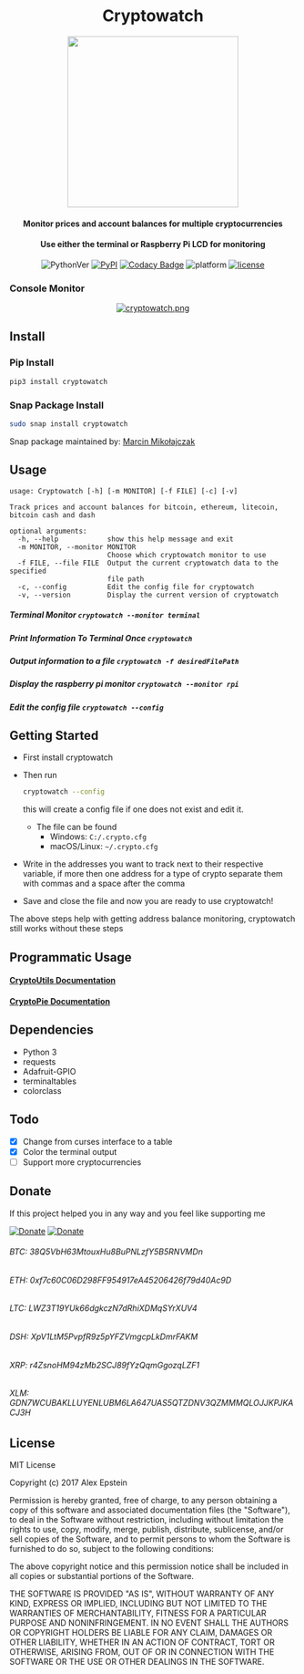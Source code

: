 <div align="center">

# Cryptowatch

<img src="https://images.duckduckgo.com/iu/?u=http%3A%2F%2Fsogilis.com%2Fwp-content%2Fuploads%2F2016%2F05%2FIllustration_Sogilis_droite_print.png&f=1" height="300px" width="300px">

#### Monitor prices and account balances for multiple cryptocurrencies
#### Use either the terminal or Raspberry Pi LCD for monitoring

![PythonVer](https://img.shields.io/pypi/pyversions/cryptowatch.svg)
[![PyPI](https://img.shields.io/pypi/v/cryptowatch.svg)](https://pypi.python.org/pypi/cryptowatch) [![Codacy Badge](https://api.codacy.com/project/badge/Grade/7d2ec7a555ef4534bbf42150f87ccb5d)](https://www.codacy.com/app/alexanderepstein/cryptowatch?utm_source=github.com&amp;utm_medium=referral&amp;utm_content=alexanderepstein/cryptowatch&amp;utm_campaign=Badge_Grade) ![platform](https://img.shields.io/badge/platform-macOS%2C%20Linux%20%26%20Windows-blue.svg) [![license](https://img.shields.io/github/license/mashape/apistatus.svg?style=plastic)]()

</div>


### Console Monitor

<div align="center">

[![cryptowatch.png](https://s18.postimg.org/tx081mpq1/cryptowatch.png)](https://postimg.org/image/rsfv0jo39/)

</div>


## Install

### Pip Install

```bash
pip3 install cryptowatch
```

### Snap Package Install

```bash
sudo snap install cryptowatch
```
Snap package maintained by: [Marcin Mikołajczak](https://github.com/m4sk1n)
## Usage
```
usage: Cryptowatch [-h] [-m MONITOR] [-f FILE] [-c] [-v]

Track prices and account balances for bitcoin, ethereum, litecoin, bitcoin cash and dash

optional arguments:
  -h, --help            show this help message and exit
  -m MONITOR, --monitor MONITOR
                        Choose which cryptowatch monitor to use
  -f FILE, --file FILE  Output the current cryptowatch data to the specified
                        file path
  -c, --config          Edit the config file for cryptowatch
  -v, --version         Display the current version of cryptowatch
```

##### Terminal Monitor ```cryptowatch --monitor terminal```

##### Print Information To Terminal Once ```cryptowatch```

##### Output information to a file ```cryptowatch -f desiredFilePath```

##### Display the raspberry pi monitor ```cryptowatch --monitor rpi```

##### Edit the config file ```cryptowatch --config```

## Getting Started

* First install cryptowatch

* Then run
  ```bash
  cryptowatch --config
  ```
  this will create a config file if one does not exist and edit it.
    * The file can be found
      * Windows: ```C:/.crypto.cfg```
      * macOS/Linux: ```~/.crypto.cfg```

* Write in the addresses you want to track next to their respective variable, if more then one address for a type of crypto separate them with commas and a space after the comma

* Save and close the file and now you are ready to use cryptowatch!

The above steps help with getting address balance monitoring, cryptowatch still works without these steps

## Programmatic Usage

#### [CryptoUtils Documentation](https://github.com/alexanderepstein/cryptowatch/blob/master/cryptoUtils/README.md)

#### [CryptoPie Documentation](https://github.com/alexanderepstein/cryptowatch/blob/master/cryptoPie/README.md)

## Dependencies
  * Python 3
  * requests
  * Adafruit-GPIO
  * terminaltables
  * colorclass

## Todo
  - [x] Change from curses interface to a table
  - [x] Color the terminal output
  - [ ] Support more cryptocurrencies

## Donate
If this project helped you in any way and you feel like supporting me

[![Donate](https://img.shields.io/badge/Donate-Venmo-blue.svg)](https://venmo.com/AlexanderEpstein)
[![Donate](https://img.shields.io/badge/Donate-SquareCash-green.svg)](https://cash.me/$AlexEpstein)

###### BTC: 38Q5VbH63MtouxHu8BuPNLzfY5B5RNVMDn
###### ETH: 0xf7c60C06D298FF954917eA45206426f79d40Ac9D
###### LTC: LWZ3T19YUk66dgkczN7dRhiXDMqSYrXUV4
###### DSH: XpV1LtM5PvpfR9z5pYFZVmgcpLkDmrFAKM
###### XRP: r4ZsnoHM94zMb2SCJ89fYzQqmGgozqLZF1
###### XLM: GDN7WCUBAKLLUYENLUBM6LA647UAS5QTZDNV3QZMMMQLOJJKPJKACJ3H

## License

MIT License

Copyright (c) 2017 Alex Epstein

Permission is hereby granted, free of charge, to any person obtaining a copy of this software and associated documentation files (the "Software"), to deal in the Software without restriction, including without limitation the rights to use, copy, modify, merge, publish, distribute, sublicense, and/or sell copies of the Software, and to permit persons to whom the Software is furnished to do so, subject to the following conditions:

The above copyright notice and this permission notice shall be included in all copies or substantial portions of the Software.

THE SOFTWARE IS PROVIDED "AS IS", WITHOUT WARRANTY OF ANY KIND, EXPRESS OR IMPLIED, INCLUDING BUT NOT LIMITED TO THE WARRANTIES OF MERCHANTABILITY, FITNESS FOR A PARTICULAR PURPOSE AND NONINFRINGEMENT. IN NO EVENT SHALL THE AUTHORS OR COPYRIGHT HOLDERS BE LIABLE FOR ANY CLAIM, DAMAGES OR OTHER LIABILITY, WHETHER IN AN ACTION OF CONTRACT, TORT OR OTHERWISE, ARISING FROM, OUT OF OR IN CONNECTION WITH THE SOFTWARE OR THE USE OR OTHER DEALINGS IN THE SOFTWARE.
